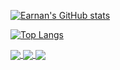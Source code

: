 <!--统计-->
[![Earnan's GitHub stats](https://github-readme-stats.vercel.app/api?username=earnan&count_private=true&show_icons=true&show_owner)](https://github.com/anuraghazra/github-readme-stats)
<!--常用语言-->
[![Top Langs](https://github-readme-stats.vercel.app/api/top-langs/?username=earnan&layout=compact)](https://github.com/anuraghazra/github-readme-stats)
<!--仓库卡片-->
<a href="https://github.com/earnan/chloroplast">
  <img align="center" src="https://github-readme-stats.vercel.app/api/pin/?username=earnan&repo=chloroplast" />
</a>
<a href="https://github.com/earnan/chloroplast">
  <img align="center" src="https://github-readme-stats.vercel.app/api/pin/?username=earnan&repo=chloroplast" />
</a>
<a href="https://github.com/earnan/chloroplast">
  <img align="center" src="https://github-readme-stats.vercel.app/api/pin/?username=earnan&repo=chloroplast" />
</a>


<!--
**earnan/Earnan** is a ✨ _special_ ✨ repository because its `README.md` (this file) appears on your GitHub profile.
Here are some ideas to get you started:
- 🔭 I’m currently working on ...
- 🌱 I’m currently learning ...
- 👯 I’m looking to collaborate on ...
- 🤔 I’m looking for help with ...
- 💬 Ask me about ...
- 📫 How to reach me: ...
- 😄 Pronouns: ...
- ⚡ Fun fact: ...
-->

